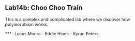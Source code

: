 ## Lab14b: Choo Choo Train
This is a complex and complicated lab where we discover how polymorphism works.

***- Lucas Moura  - Eddie Hines - Kyran Peters

